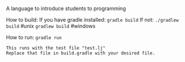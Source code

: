 A language to introduce students to programming

How to build:
    If you have gradle installed:
        `gradle build`
    If not:
        `./gradlew build`   #unix
        `gradlew build`     #windows
        
How to run:
    `gradle run`

    This runs with the test file "test.lj"
    Replace that file in build.gradle with your desired file.
